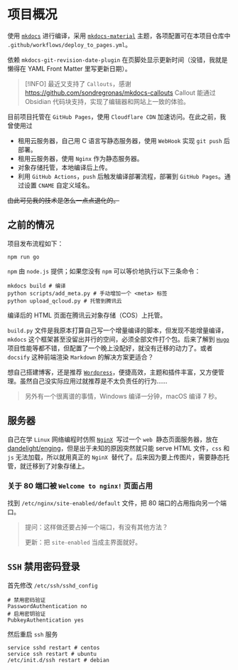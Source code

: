 # 项目概况

使用 [`mkdocs`](https://github.com/mkdocs/mkdocs/) 进行编译，采用 [`mkdocs-material`](https://squidfunk.github.io/mkdocs-material/) 主题，各项配置可在本项目仓库中 `.github/workflows/deploy_to_pages.yml`。

依赖 `mkdocs-git-revision-date-plugin` 在页脚处显示更新时间（没错，我就是懒得在 YAML Front Matter 里写更新日期）。

> [!INFO] 最近又支持了 `Callouts`，感谢 <https://github.com/sondregronas/mkdocs-callouts>
> Callout 能通过 Obsidian 代码块支持，实现了编辑器和网站上一致的体验。

目前项目托管在 `GitHub Pages`，使用 `Cloudflare CDN` 加速访问。在此之前，我曾使用过

- 租用云服务器，自己用 C 语言写静态服务器，使用 `WebHook` 实现 `git push` 后部署。
- 租用云服务器，使用 `Nginx` 作为静态服务器。
- 对象存储托管，本地编译后上传。
- 利用 `GitHub Actions`，`push` 后触发编译部署流程，部署到 `GitHub Pages`。通过设置 `CNAME` 自定义域名。

~~由此可见我的技术是怎么一点点退化的。~~

## 之前的情况

项目发布流程如下：

```shell
npm run go
```

`npm` 由 `node.js` 提供；如果您没有 `npm` 可以等价地执行以下三条命令：

```
mkdocs build # 编译
python scripts/add_meta.py # 手动增加一个 <meta> 标签
python upload_qcloud.py # 托管到腾讯云
```

编译后的 HTML 页面在腾讯云对象存储（COS）上托管。

`build.py` 文件是我原本打算自己写一个增量编译的脚本，但发现不能增量编译，`mkdocs` 这个框架甚至没留出并行的空间，必须全部文件打个包。后来了解到 [`Hugo`](https://gohugo.io/) 项目性能等都不错，但配置了一个晚上没配好，就没有迁移的动力了。或者 `docsify` 这种前端渲染 `Markdown` 的解决方案更适合？

想自己搭建博客，还是推荐 [`Wordpress`](https://wordpress.org/)，便捷高效，主题和插件丰富，又方便管理。虽然自己没实际应用过就推荐是不太负责任的行为……

> 另外有一个很离谱的事情，Windows 编译一分钟，macOS 编译 7 秒。

## 服务器

自己在学 `Linux` 网络编程时仿照 [`NginX`](https://nginx.org/)  写过一个 `web`  静态页面服务器，放在 [dandelight/enging](https://gitee.com/dandelight/enging)，但是出于未知的原因突然就只能 serve HTML 文件，`css` 和 `js` 无法加载，所以就用真正的 `NginX`  替代了。后来因为要上传图片，需要静态托管，就迁移到了对象存储上。

### 关于 80 端口被 `Welcome to nginx!` 页面占用

找到 `/etc/nginx/site-enabled/default` 文件，把 80 端口的占用指向另一个端口。

> 提问：这样做还要占掉一个端口，有没有其他方法？
>
> 更新：把 `site-enabled` 当成主界面就好。

## `SSH` 禁用密码登录

首先修改 `/etc/ssh/sshd_config`

```ssh
# 禁用密码验证
PasswordAuthentication no
# 启用密钥验证
PubkeyAuthentication yes
```

然后重启 `ssh` 服务

```shell
service sshd restart # centos
service ssh restart # ubuntu
/etc/init.d/ssh restart # debian
```
